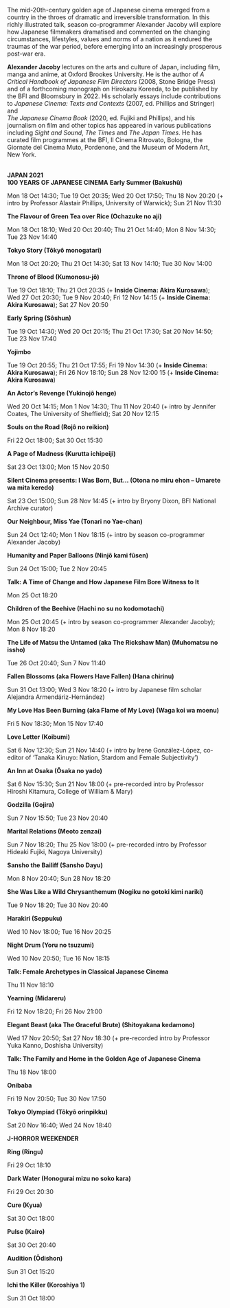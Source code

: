 

The mid-20th-century golden age of Japanese cinema emerged from a country in the throes of dramatic and irreversible transformation. In this richly illustrated talk, season co-programmer Alexander Jacoby will explore how Japanese filmmakers dramatised and commented on the changing circumstances, lifestyles, values and norms of a nation as it endured the traumas of the war period, before emerging into an increasingly prosperous post-war era.

**Alexander Jacoby** lectures on the arts and culture of Japan, including film, manga and anime, at Oxford Brookes University. He is the author of _A Critical Handbook of Japanese Film Directors_ (2008, Stone Bridge Press) and of a forthcoming monograph on Hirokazu Koreeda, to be published by the BFI and Bloomsbury in 2022. His scholarly essays include contributions to _Japanese Cinema: Texts and Contexts_ (2007, ed. Phillips and Stringer) and  
_The Japanese Cinema Book_ (2020, ed. Fujiki and Phillips), and his journalism on film and other topics has appeared in various publications including _Sight and Sound_, _The Times_ and _The Japan Times_. He has curated film programmes at the BFI, Il Cinema Ritrovato, Bologna, the Giornate del Cinema Muto, Pordenone, and the Museum of Modern Art, New York.
<br><br>


**JAPAN 2021**<br>
**100 YEARS OF JAPANESE CINEMA**
**Early Summer (Bakushû)**<br>

Mon 18 Oct 14:30; Tue 19 Oct 20:35; Wed 20 Oct 17:50; Thu 18 Nov 20:20 (+ intro by Professor Alastair Phillips, University of Warwick); Sun 21 Nov 11:30<br>

**The Flavour of Green Tea over Rice (Ochazuke no aji)**<br>

Mon 18 Oct 18:10; Wed 20 Oct 20:40; Thu 21 Oct 14:40; Mon 8 Nov 14:30; Tue 23 Nov 14:40<br>

**Tokyo Story (Tôkyô monogatari)**<br>

Mon 18 Oct 20:20; Thu 21 Oct 14:30; Sat 13 Nov 14:10; Tue 30 Nov 14:00<br>

**Throne of Blood (Kumonosu-jô)**<br>

Tue 19 Oct 18:10; Thu 21 Oct 20:35 (+ **Inside Cinema: Akira Kurosawa**); Wed 27 Oct 20:30; Tue 9 Nov 20:40; Fri 12 Nov 14:15 (+ **Inside Cinema: Akira Kurosawa**); Sat 27 Nov 20:50<br>

**Early Spring (Sôshun)**<br>

Tue 19 Oct 14:30; Wed 20 Oct 20:15; Thu 21 Oct 17:30; Sat 20 Nov 14:50; Tue 23 Nov 17:40<br>

**Yojimbo**<br>

Tue 19 Oct 20:55; Thu 21 Oct 17:55; Fri 19 Nov 14:30 (+ **Inside Cinema: Akira Kurosawa**); Fri 26 Nov 18:10; Sun 28 Nov 12:00 15 (+ **Inside Cinema: Akira Kurosawa**)<br>

**An Actor’s Revenge (Yukinojô henge)**<br>

Wed 20 Oct 14:15; Mon 1 Nov 14:30; Thu 11 Nov 20:40 (+ intro by Jennifer Coates, The University of Sheffield); Sat 20 Nov 12:15<br>

**Souls on the Road (Rojô no reikion)**<br>

Fri 22 Oct 18:00; Sat 30 Oct 15:30<br>

**A Page of Madness (Kurutta ichipeiji)**<br>

Sat 23 Oct 13:00; Mon 15 Nov 20:50<br>

**Silent Cinema presents: I Was Born, But... (Otona no miru ehon – Umarete wa mita keredo)**<br>

Sat 23 Oct 15:00; Sun 28 Nov 14:45 (+ intro by Bryony Dixon, BFI National Archive curator)<br>

**Our Neighbour, Miss Yae (Tonari no Yae-chan)**<br>

Sun 24 Oct 12:40; Mon 1 Nov 18:15 (+ intro by season co-programmer Alexander Jacoby)<br>

**Humanity and Paper Balloons (Ninjô kami fûsen)**<br>

Sun 24 Oct 15:00; Tue 2 Nov 20:45<br>

**Talk: A Time of Change and How Japanese Film Bore Witness to It**<br>

Mon 25 Oct 18:20<br>

**Children of the Beehive (Hachi no su no kodomotachi)**<br>

Mon 25 Oct 20:45 (+ intro by season co-programmer Alexander Jacoby); Mon 8 Nov 18:20<br>

**The Life of Matsu the Untamed (aka The Rickshaw Man) (Muhomatsu no issho)**<br>

Tue 26 Oct 20:40; Sun 7 Nov 11:40<br>

**Fallen Blossoms (aka Flowers Have Fallen) (Hana chirinu)**<br>

Sun 31 Oct 13:00; Wed 3 Nov 18:20 (+ intro by Japanese film scholar Alejandra Armendáriz-Hernández)<br>

**My Love Has Been Burning (aka Flame of My Love) (Waga koi wa moenu)**<br>

Fri 5 Nov 18:30; Mon 15 Nov 17:40<br>

**Love Letter (Koibumi)**<br>

Sat 6 Nov 12:30; Sun 21 Nov 14:40 (+ intro by Irene González-López, co-editor of ‘Tanaka Kinuyo: Nation, Stardom and Female Subjectivity’)<br>

**An Inn at Osaka (Ôsaka no yado)**<br>

Sat 6 Nov 15:30; Sun 21 Nov 18:00 (+ pre-recorded intro by Professor Hiroshi Kitamura, College of William & Mary)<br>

**Godzilla (Gojira)**<br>

Sun 7 Nov 15:50; Tue 23 Nov 20:40<br>

**Marital Relations (Meoto zenzai)**<br>

Sun 7 Nov 18:20; Thu 25 Nov 18:00 (+ pre-recorded intro by Professor Hideaki Fujiki, Nagoya University)<br>

**Sansho the Bailiff (Sansho Dayu)**<br>

Mon 8 Nov 20:40; Sun 28 Nov 18:20<br>

**She Was Like a Wild Chrysanthemum (Nogiku no gotoki kimi nariki)**<br>

Tue 9 Nov 18:20; Tue 30 Nov 20:40<br>

**Harakiri (Seppuku)**<br>

Wed 10 Nov 18:00; Tue 16 Nov 20:25<br>

**Night Drum (Yoru no tsuzumi)**<br>

Wed 10 Nov 20:50; Tue 16 Nov 18:15<br>

**Talk: Female Archetypes in Classical Japanese Cinema**<br>

Thu 11 Nov 18:10<br>

**Yearning (Midareru)**<br>

Fri 12 Nov 18:20; Fri 26 Nov 21:00<br>

**Elegant Beast (aka The Graceful Brute) (Shitoyakana kedamono)**<br>

Wed 17 Nov 20:50; Sat 27 Nov 18:30 (+ pre-recorded intro by Professor Yuka Kanno, Doshisha University)<br>

**Talk: The Family and Home in the Golden Age of Japanese Cinema**<br>

Thu 18 Nov 18:00<br>

**Onibaba**<br>

Fri 19 Nov 20:50; Tue 30 Nov 17:50<br>

**Tokyo Olympiad (Tôkyô orinpikku)**<br>

Sat 20 Nov 16:40; Wed 24 Nov 18:40<br>

**J-HORROR WEEKENDER**

**Ring (Ringu)**

Fri 29 Oct 18:10

**Dark Water (Honogurai mizu no soko kara)**

Fri 29 Oct 20:30

**Cure (Kyua)**

Sat 30 Oct 18:00

**Pulse (Kairo)**

Sat 30 Oct 20:40

**Audition (Ôdishon)**

Sun 31 Oct 15:20

**Ichi the Killer (Koroshiya 1)**

Sun 31 Oct 18:00

<!--stackedit_data:
eyJoaXN0b3J5IjpbLTEzNjc5MTgzN119
-->